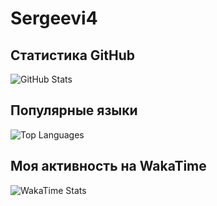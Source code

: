# Sergeevi4

## Статистика GitHub
![GitHub Stats](https://github-readme-stats.vercel.app/api?username=Ssergeevi4&show_icons=true&theme=dark)

## Популярные языки
![Top Languages](https://github-readme-stats.vercel.app/api/top-langs/?username=Ssergeevi4&layout=compact&theme=dark)

## Моя активность на WakaTime
![WakaTime Stats](https://github-readme-stats.vercel.app/api/wakatime?username=Ssergeevi4&theme=dark)
